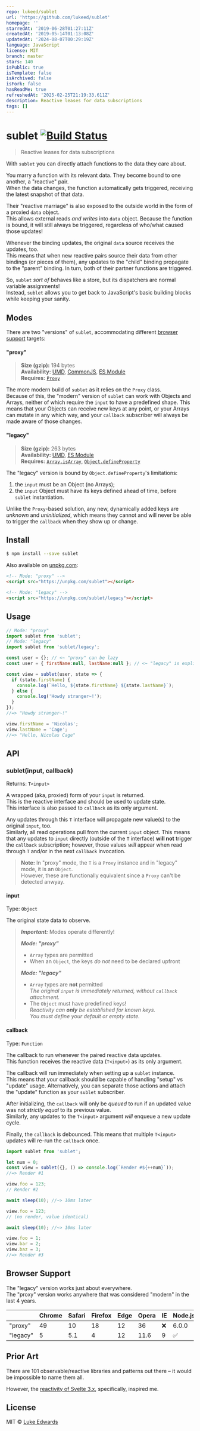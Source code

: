 ```yaml
---
repo: lukeed/sublet
url: 'https://github.com/lukeed/sublet'
homepage: ''
starredAt: '2019-06-28T01:27:11Z'
createdAt: '2019-05-14T01:13:08Z'
updatedAt: '2024-08-07T00:29:19Z'
language: JavaScript
license: MIT
branch: master
stars: 140
isPublic: true
isTemplate: false
isArchived: false
isFork: false
hasReadMe: true
refreshedAt: '2025-02-25T21:19:33.611Z'
description: Reactive leases for data subscriptions
tags: []
---
```


# sublet [![Build Status](https://badgen.net/travis/lukeed/sublet)](https://travis-ci.org/lukeed/sublet)

> Reactive leases for data subscriptions

With `sublet` you can directly attach functions to the data they care about.

You marry a function with its relevant data. They become bound to one another, a "reactive" pair.<br>
When the data changes, the function automatically gets triggered, receiving the latest snapshot of that data.

Their "reactive marriage" is also exposed to the outside world in the form of a proxied `data` object.<br>
This allows external reads _and writes_ into `data` object. Because the function is bound, it will still always be triggered, regardless of who/what caused those updates!

Whenever the binding updates, the original `data` source receives the updates, too.<br>
This means that when new reactive pairs source their data from other bindings (or pieces of them), any updates to the "child" binding propagate to the "parent" binding. In turn, both of their partner functions are triggered.

So, `sublet` _sort of_ behaves like a store, but its dispatchers are normal variable assignments!<br>
Instead, `sublet` allows you to get back to JavaScript's basic building blocks while keeping your sanity.

## Modes

There are two "versions" of `sublet`, accommodating different [browser support](#browser-support) targets:

#### "proxy"
> **Size (gzip):** 194 bytes<br>
> **Availability:** [UMD](https://unpkg.com/sublet), [CommonJS](https://unpkg.com/sublet/dist/index.js), [ES Module](https://unpkg.com/sublet?module)<br>
> **Requires:** [`Proxy`](https://developer.mozilla.org/en-US/docs/Web/JavaScript/Reference/Global_Objects/Proxy#Browser_compatibility)

The more modern build of `sublet` as it relies on the `Proxy` class.<br>
Because of this, the "modern" version of `sublet` can work with Objects and Arrays, neither of which require the `input` to have a predefined shape. This means that your Objects can receive new keys at any point, or your Arrays can mutate in any which way, and your `callback` subscriber will always be made aware of those changes.

#### "legacy"
> **Size (gzip):** 263 bytes<br>
> **Availability:** [UMD](https://unpkg.com/sublet/legacy), [ES Module](https://unpkg.com/sublet/legacy/index.mjs)<br>
> **Requires:** [`Array.isArray`](https://developer.mozilla.org/en-US/docs/Web/JavaScript/Reference/Global_Objects/Array/isArray#Browser_compatibility), [`Object.defineProperty`](https://developer.mozilla.org/en-US/docs/Web/JavaScript/Reference/Global_Objects/Object/defineProperty#Browser_compatibility)

The "legacy" version is bound by `Object.defineProperty`'s limitations:

1) the `input` must be an Object (no Arrays);
2) the `input` Object must have its keys defined ahead of time, before `sublet` instantiation.

Unlike the `Proxy`-based solution, any new, dynamically added keys are _unknown_ and _uninitialized_, which means they cannot and will never be able to trigger the `callback` when they show up or change.


## Install

```sh
$ npm install --save sublet
```

Also available on [unpkg.com](https://unpkg.com):

```html
<!-- Mode: "proxy" -->
<script src="https://unpkg.com/sublet"></script>

<!-- Mode: "legacy" -->
<script src="https://unpkg.com/sublet/legacy"></script>
```

## Usage

```js
// Mode: "proxy"
import sublet from 'sublet';
// Mode: "legacy"
import sublet from 'sublet/legacy';

const user = {}; // <~ "proxy" can be lazy
const user = { firstName:null, lastName:null }; // <~ "legacy" is explicit

const view = sublet(user, state => {
  if (state.firstName) {
    console.log(`Hello, ${state.firstName} ${state.lastName}`);
  } else {
    console.log('Howdy stranger~!');
  }
});
//=> "Howdy stranger~!"

view.firstName = 'Nicolas';
view.lastName = 'Cage';
//=> "Hello, Nicolas Cage"
```


## API

### sublet(input, callback)

Returns: `T<input>`

A wrapped (aka, proxied) form of your `input` is returned.<br>
This is the reactive interface and should be used to update state.<br>
This interface is also passed to `callback` as its only argument.

Any updates through this `T` interface will propagate new value(s) to the original `input`, too.<br>
Similarly, all read operations pull from the current `input` object. This means that any updates to `input` directly (outside of the `T` interface) **will not** trigger the `callback` subscription; however, those values _will_ appear when read through `T` and/or in the next `callback` invocation.

> **Note:** In "proxy" mode, the `T` is a `Proxy` instance and in "legacy" mode, it is an `Object`.<br>However, these are functionally equivalent since a `Proxy` can't be detected anwyay.

#### input
Type: `Object`

The original state data to observe.

> ***Important:*** Modes operate differently!
>
> ***Mode: "proxy"***
> * `Array` types are permitted
> * When an `Object`, the keys _do not_ need to be declared upfront
>
> ***Mode: "legacy"***
>
> * `Array` types are **not** permitted<br>
>     _The original `input` is immediately returned, without `callback` attachment._
> * The `Object` must have predefined keys!<br>
>     _Reactivity can **only** be established for known keys._<br>
>     _You must define your default or empty state._<br>

#### callback
Type: `Function`

The callback to run whenever the paired reactive data updates.<br>
This function receives the reactive data (`T<input>`) as its only argument.

The callback will run immediately when setting up a `sublet` instance.<br>
This means that your callback should be capable of handling "setup" vs "update" usage. Alternatively, you can separate those actions and attach the "update" function as your `sublet` subscriber.

After initializing, the `callback` will only be _queued_ to run if an updated value was not _strictly equal_ to its previous value.<br>
Similarly, any updates to the `T<input>` argument _will_ enqueue a new update cycle.

Finally, the `callback` is debounced. This means that multiple `T<input>` updates will re-run the `callback` once.

```js
import sublet from 'sublet';

let num = 0;
const view = sublet({}, () => console.log(`Render #${++num}`));
//=> Render #1

view.foo = 123;
// Render #2

await sleep(10); //~> 10ms later

view.foo = 123;
// (no render, value identical)

await sleep(10); //~> 10ms later

view.foo = 1;
view.bar = 2;
view.baz = 3;
//=> Render #3
```


## Browser Support

The "legacy" version works just about everywhere.<br>
The "proxy" version works anywhere that was considered "modern" in the last 4 years.

|  | Chrome | Safari | Firefox | Edge | Opera | IE | Node.js
| - | - | - | - | - | - | - | - |
| "proxy"  | 49 | 10 | 18 | 12 | 36 | :x: | 6.0.0
| "legacy"  | 5 | 5.1 | 4 | 12 | 11.6 | 9 | :white_check_mark:


## Prior Art

There are 101 observable/reactive libraries and patterns out there – it would be impossible to name them all.

However, the [reactivity of Svelte 3.x](https://svelte.dev/examples#reactive-assignments), specifically, inspired me.

## License

MIT © [Luke Edwards](https://lukeed.com)
